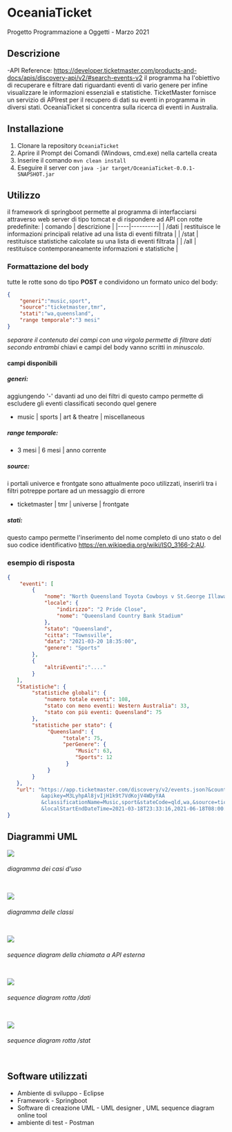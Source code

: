 # OceaniaTicket
Progetto Programmazione a Oggetti - Marzo 2021
## Descrizione
-API Reference: https://developer.ticketmaster.com/products-and-docs/apis/discovery-api/v2/#search-events-v2
il programma ha l'obiettivo di recuperare e filtrare dati riguardanti eventi di vario genere per infine visualizzare le informazioni essenziali e statistiche.
TicketMaster fornisce un servizio di APIrest per il recupero di dati su eventi in programma in diversi stati. OceaniaTicket si concentra sulla ricerca di eventi in Australia.
## Installazione
1. Clonare la repository `OceaniaTicket`
2. Aprire il Prompt dei Comandi (Windows, cmd.exe) nella cartella creata
3. Inserire il comando `mvn clean install`
4. Eseguire il server con `java -jar target/OceaniaTicket-0.0.1-SNAPSHOT.jar`
## Utilizzo
il framework di springboot permette al programma di interfacciarsi attraverso web server di tipo tomcat e di rispondere ad API con rotte predefinite:
| comando | descrizione |
|----|----------|
| /dati | restituisce le informazioni principali relative ad una lista di eventi filtrata |
| /stat | restituisce statistiche calcolate su una lista di eventi filtrata |
| /all  | restituisce contemporaneamente informazioni e statistiche |
### Formattazione del body
tutte le rotte sono do tipo **POST** e condividono un formato unico del body:
```json 
{
    "generi":"music,sport",
    "source":"ticketmaster,tmr",
    "stati":"wa,queensland",
    "range temporale":"3 mesi"
}
```
*separare il contenuto dei campi con una virgola permette di filtrare dati secondo entrambi*
chiavi e campi del body vanno scritti in *minuscolo*.
#### campi disponibili
##### generi:
aggiungendo '-' davanti ad uno dei filtri di questo campo permette di escludere gli eventi classificati secondo quel genere
-  music | sports | art & theatre | miscellaneous 
##### range temporale:
-  3 mesi | 6 mesi | anno corrente 
##### source:
i portali univerce e frontgate sono attualmente poco utilizzati, inserirli tra i filtri potreppe portare ad un messaggio di errore
-  ticketmaster | tmr | universe | frontgate 
##### stati:
questo campo permette l'inserimento del nome completo di uno stato o del suo codice identificativo
https://en.wikipedia.org/wiki/ISO_3166-2:AU.
### esempio di risposta
```json 
{
    "eventi": [
        {
            "nome": "North Queensland Toyota Cowboys v St.George Illawarra Dragons(Round 2)",
            "locale": {
                "indirizzo": "2 Pride Close",
                "nome": "Queensland Country Bank Stadium"
            },
            "stato": "Queensland",
            "citta": "Townsville",
            "data": "2021-03-20 18:35:00",
            "genere": "Sports"
        },
        {
            "altriEventi":"...."
        }
   ],     
   "Statistiche": {
        "statistiche globali": {
            "numero totale eventi": 108,
            "stato con meno eventi: Western Australia": 33,
            "stato con più eventi: Queensland": 75
        },
        "statistiche per stato": {
             "Queensland": {
                  "totale": 75,
                  "perGenere": {
                      "Music": 63,
                      "Sports": 12
                   }
             }
        }
   },
   "url": "https://app.ticketmaster.com/discovery/v2/events.json?&countryCode=AU&size=200
           &apikey=M3LyhpAl8jvIjH1k9t7VdKojV4WDyYAA
           &classificationName=Music,sport&stateCode=qld,wa,&source=ticketmaster
           &localStartEndDateTime=2021-03-18T23:33:16,2021-06-18T08:00:25"
}
```
## Diagrammi UML
<p>
  <img src = "https://github.com/CordoneMaurizio/ProgettoMarzo/blob/main/OceaniaTicket%20Use%20Case%20Diagram.png">
    <h6> diagramma dei casi d'uso
    </h6>
  <img>
 </p>
 <p>
  <img src = "https://github.com/CordoneMaurizio/ProgettoMarzo/blob/main/Oceania%20Ticket%20Class%20Diagram.png">
    <h6> diagramma delle classi
    </h6>
  <img>
 </p><p>
  <img src = "https://github.com/CordoneMaurizio/ProgettoMarzo/blob/main/API%20call.png">
    <h6> sequence diagram della chiamata a API esterna 
    </h6>
  <img>
 </p><p>
  <img src = "https://github.com/CordoneMaurizio/ProgettoMarzo/blob/main/_dati.png">
    <h6> sequence diagram rotta /dati
    </h6>
  <img>
 </p><p>
  <img src = "https://github.com/CordoneMaurizio/ProgettoMarzo/blob/main/_stat.png">
    <h6> sequence diagram rotta /stat
    </h6>
  <img>
 </p>
 
 ## Software utilizzati

- Ambiente di sviluppo - Eclipse
- Framework - Springboot
- Software di creazione UML - UML designer , UML sequence diagram online tool
- ambiente di test - Postman
